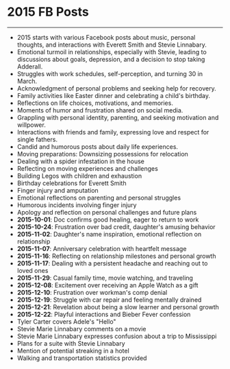 # 2015 FB Posts

---

- 2015 starts with various Facebook posts about music, personal thoughts, and interactions with Everett Smith and Stevie Linnabary.
- Emotional turmoil in relationships, especially with Stevie, leading to discussions about goals, depression, and a decision to stop taking Adderall.
- Struggles with work schedules, self-perception, and turning 30 in March.
- Acknowledgment of personal problems and seeking help for recovery.
- Family activities like Easter dinner and celebrating a child's birthday.
- Reflections on life choices, motivations, and memories.
- Moments of humor and frustration shared on social media.
- Grappling with personal identity, parenting, and seeking motivation and willpower.
- Interactions with friends and family, expressing love and respect for single fathers.
- Candid and humorous posts about daily life experiences.
- Moving preparations: Downsizing possessions for relocation
- Dealing with a spider infestation in the house
- Reflecting on moving experiences and challenges
- Building Legos with children and exhaustion
- Birthday celebrations for Everett Smith
- Finger injury and amputation
- Emotional reflections on parenting and personal struggles
- Humorous incidents involving finger injury
- Apology and reflection on personal challenges and future plans
- **2015-10-01**: Doc confirms good healing, eager to return to work
- **2015-10-24**: Frustration over bad credit, daughter's amusing behavior
- **2015-11-02**: Daughter's name inspiration, emotional reflection on relationship
- **2015-11-07**: Anniversary celebration with heartfelt message
- **2015-11-16**: Reflecting on relationship milestones and personal growth
- **2015-11-17**: Dealing with a persistent headache and reaching out to loved ones
- **2015-11-29**: Casual family time, movie watching, and traveling
- **2015-12-08**: Excitement over receiving an Apple Watch as a gift
- **2015-12-10**: Frustration over workman's comp denial
- **2015-12-19**: Struggle with car repair and feeling mentally drained
- **2015-12-21**: Revelation about being a slow learner and personal growth
- **2015-12-22**: Playful interactions and Bieber Fever confession
- Tyler Carter covers Adele's "Hello"
- Stevie Marie Linnabary comments on a movie
- Stevie Marie Linnabary expresses confusion about a trip to Mississippi
- Plans for a suite with Stevie Linnabary
- Mention of potential streaking in a hotel
- Walking and transportation statistics provided
